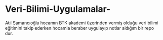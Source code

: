 # Veri-Bilimi-Uygulamalar-
 Atıl Samancıoğlu hocamın BTK akademi üzerinden vermiş olduğu veri bilimi eğitimini takip ederken hocamla beraber uygulayıp notlar aldığım bir repo dur.

